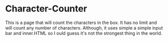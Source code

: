 # Character-Counter
This is a page that will count the characters in the box.
It has no limit and will count any number of characters. Although, it uses simple a simple input bar and inner.HTML so I ould guess it's not the strongest thing in the world.
